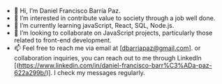 - 👋 Hi, I’m Daniel Francisco Barría Paz.
- 👀 I’m interested in contribute value to society through a job well done.
- 🌱 I’m currently learning javaScript, React, SQL, Node.js.
- 💞️ I’m looking to collaborate on JavaScript projects, particularly those related to  front-end development.
- 📫 Feel free to reach me via email at [dbarriapaz@gmail.com]. or collaboration inquiries, you can reach out to me through LinkedIn [(https://www.linkedin.com/in/daniel-francisco-barr%C3%ADa-paz-622a299b/)]. I check my messages regularly.

<!---
dbarriapaz/dbarriapaz is a ✨ special ✨ repository because its `README.md` (this file) appears on your GitHub profile.
You can click the Preview link to take a look at your changes.
--->
